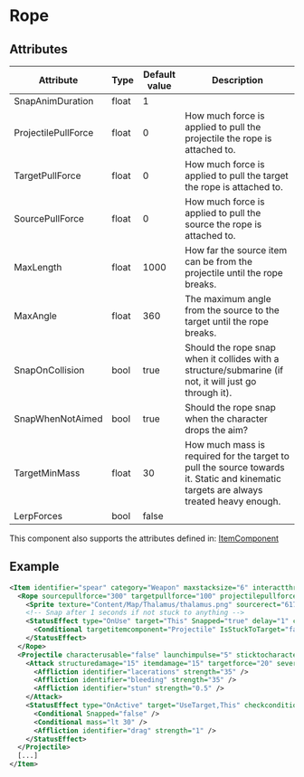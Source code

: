# Rope


## Attributes

| Attribute           | Type  | Default value | Description                                                                                                                           |
|---------------------|-------|---------------|---------------------------------------------------------------------------------------------------------------------------------------|
| SnapAnimDuration    | float | 1             |                                                                                                                                       |
| ProjectilePullForce | float | 0             | How much force is applied to pull the projectile the rope is attached to.                                                             |
| TargetPullForce     | float | 0             | How much force is applied to pull the target the rope is attached to.                                                                 |
| SourcePullForce     | float | 0             | How much force is applied to pull the source the rope is attached to.                                                                 |
| MaxLength           | float | 1000          | How far the source item can be from the projectile until the rope breaks.                                                             |
| MaxAngle            | float | 360           | The maximum angle from the source to the target until the rope breaks.                                                                |
| SnapOnCollision     | bool  | true          | Should the rope snap when it collides with a structure/submarine (if not, it will just go through it).                                |
| SnapWhenNotAimed    | bool  | true          | Should the rope snap when the character drops the aim?                                                                                |
| TargetMinMass       | float | 30            | How much mass is required for the target to pull the source towards it. Static and kinematic targets are always treated heavy enough. |
| LerpForces          | bool  | false         |                                                                                                                                       |

This component also supports the attributes defined in: [ItemComponent](ItemComponent.md)


## Example
```xml
<Item identifier="spear" category="Weapon" maxstacksize="6" interactthroughwalls="true" cargocontaineridentifier="metalcrate" tags="mediumitem,harpoonammo" Scale="0.5" impactsoundtag="impact_metal_light">
  <Rope sourcepullforce="300" targetpullforce="100" projectilepullforce="5" maxlength="1500" snaponcollision="false" spritewidth="3" tile="true" origin="0.05,0.5" targetminmass="30" lerpforces="true" snapanimduration="0.5">
    <Sprite texture="Content/Map/Thalamus/thalamus.png" sourcerect="617,352,174,32" depth="0.57" origin="0.5,0.5" />
    <!-- Snap after 1 seconds if not stuck to anything -->
    <StatusEffect type="OnUse" target="This" Snapped="true" delay="1" checkconditionalalways="true">
      <Conditional targetitemcomponent="Projectile" IsStuckToTarget="false" />
    </StatusEffect>
  </Rope>
  <Projectile characterusable="false" launchimpulse="5" sticktocharacters="true" sticktoitems="true" sticktostructures="true" sticktodoors="false">
    <Attack structuredamage="15" itemdamage="15" targetforce="20" severlimbsprobability="0.1">
      <Affliction identifier="lacerations" strength="35" />
      <Affliction identifier="bleeding" strength="35" />
      <Affliction identifier="stun" strength="0.5" />
    </Attack>
    <StatusEffect type="OnActive" target="UseTarget,This" checkconditionalalways="true" comparison="And">
      <Conditional Snapped="false" />
      <Conditional mass="lt 30" />
      <Affliction identifier="drag" strength="1" />
    </StatusEffect>
  </Projectile>
  [...]
</Item>
```

